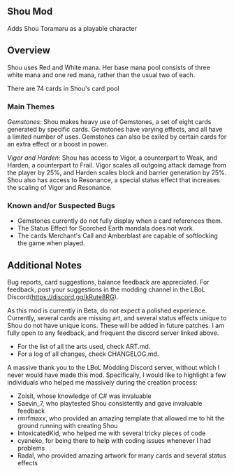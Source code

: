 ## Shou Mod

Adds Shou Toramaru as a playable character

## Overview

Shou uses Red and White mana. Her base mana pool consists of three white mana and one red mana, rather than the usual two of each.

There are 74 cards in Shou's card pool

### Main Themes

*Gemstones*: Shou makes heavy use of Gemstones, a set of eight cards generated by specific cards. Gemstones have varying effects, and all have a limited number of uses. Gemstones can also be exiled by certain cards for an extra effect or a boost in power.

*Vigor and Harden*: Shou has access to Vigor, a counterpart to Weak, and Harden, a counterpart to Frail. Vigor scales all outgoing attack damage from the player by 25%, and Harden scales block and barrier generation by 25%. Shou also has access to Resonance, a special status effect that increases the scaling of Vigor and Resonance.

### Known and/or Suspected Bugs

* Gemstones currently do not fully display when a card references them.
* The Status Effect for Scorched Earth mandala does not work.
* The cards Merchant's Call and Amberblast are capable of softlocking the game when played.

## Additional Notes

Bug reports, card suggestions, balance feedback are appreciated. For feedback, post your suggestions in the modding channel in the LBoL Discord(https://discord.gg/kRute8RG).

As this mod is currently in Beta, do not expect a polished experience. Currently, several cards are missing art, and several status effects unique to Shou do not have unique icons. These will be added in future patches. I am fully open to any feedback, and frequent the discord server linked above. 

* For the list of all the arts used, check ART.md.
* For a log of all changes, check CHANGELOG.md.

A massive thank you to the LBoL Modding Discord server, without which I never would have made this mod. Specifically, I would like to highlight a few individuals who helped me massively during the creation process:
* Zoisit, whose knowledge of C# was invaluable
* Saevin_7, who playtested Shou consistently and gave invaluable feedback
* rmrfmaxx, who provided an amazing template that allowed me to hit the ground running with creating Shou
* IntoxicatedKid, who helped me with several tricky pieces of code
* cyaneko, for being there to help with coding issues whenever I had problems
* Radal, who provided amazing artwork for many cards and several status effects